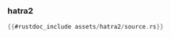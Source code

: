 ### hatra2

```rust
{{#rustdoc_include assets/hatra2/source.rs}}
```
<div class="flex-container vis_block" style="position:relative; margin-left:-75px; margin-right:-75px; display: none;">
	<object type="image/svg+xml" class="hatra2 code_panel" data="assets/hatra2/vis_code.svg"></object>
	<object type="image/svg+xml" class="hatra2 tl_panel" data="assets/hatra2/vis_timeline.svg" style="width: auto;" onmouseenter="helpers('hatra2')"></object>
</div>